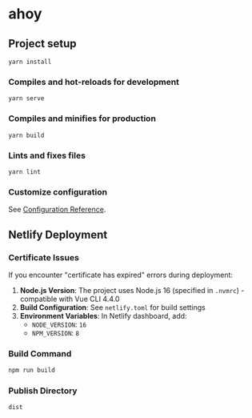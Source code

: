 # ahoy

## Project setup
```
yarn install
```

### Compiles and hot-reloads for development
```
yarn serve
```

### Compiles and minifies for production
```
yarn build
```

### Lints and fixes files
```
yarn lint
```

### Customize configuration
See [Configuration Reference](https://cli.vuejs.org/config/).

## Netlify Deployment

### Certificate Issues
If you encounter "certificate has expired" errors during deployment:

1. **Node.js Version**: The project uses Node.js 16 (specified in `.nvmrc`) - compatible with Vue CLI 4.4.0
2. **Build Configuration**: See `netlify.toml` for build settings
3. **Environment Variables**: In Netlify dashboard, add:
   - `NODE_VERSION`: `16`
   - `NPM_VERSION`: `8`

### Build Command
```bash
npm run build
```

### Publish Directory
```
dist
```
